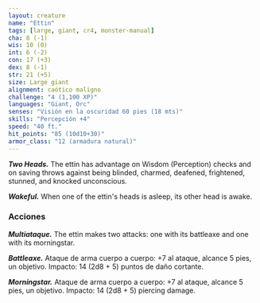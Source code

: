 ```yaml
---
layout: creature
name: "Ettin"
tags: [large, giant, cr4, monster-manual]
cha: 8 (-1)
wis: 10 (0)
int: 6 (-2)
con: 17 (+3)
dex: 8 (-1)
str: 21 (+5)
size: Large giant
alignment: caótico maligno
challenge: "4 (1,100 XP)"
languages: "Giant, Orc"
senses: "Visión en la oscuridad 60 pies (18 mts)"
skills: "Percepción +4"
speed: "40 ft."
hit_points: "85 (10d10+30)"
armor_class: "12 (armadura natural)"
---
```


***Two Heads.*** The ettin has advantage on Wisdom (Perception) checks and on saving throws against being blinded, charmed, deafened, frightened, stunned, and knocked unconscious.

***Wakeful.*** When one of the ettin's heads is asleep, its other head is awake.

### Acciones

***Multiataque.*** The ettin makes two attacks: one with its battleaxe and one with its morningstar.

***Battleaxe.*** Ataque de arma cuerpo a cuerpo: +7 al ataque, alcance 5 pies, un objetivo. Impacto: 14 (2d8 + 5) puntos de daño cortante.

***Morningstar.*** Ataque de arma cuerpo a cuerpo: +7 al ataque, alcance 5 pies, un objetivo. Impacto: 14 (2d8 + 5) piercing damage.